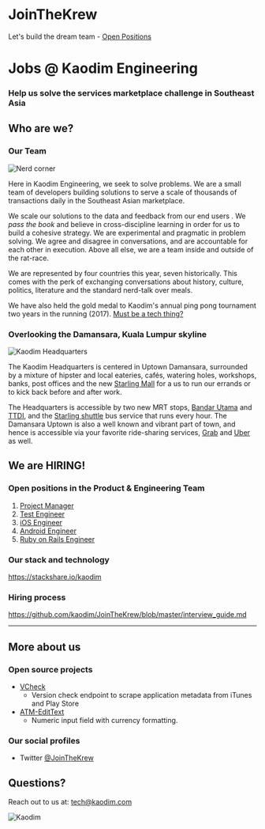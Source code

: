 # JoinTheKrew
Let's build the dream team - [Open Positions](#open-positions-in-the-product--engineering-team)


# Jobs @ Kaodim Engineering

### Help us solve the services marketplace challenge in Southeast Asia


## Who are we?


### Our Team

![Nerd corner](https://lh3.googleusercontent.com/xzreoy9KOmeVF7AF8GukdQ3k6Q0nGYQBKkN6_R36KstxSmkWushsTfeGKxd0oX1T1kv-ynHO5quI7YINSVwNUWMua32fIU_aGC985olZi9bPRShOyaq15S8KLf120x-14h9ER3Gbjg=w1280-h960-no)

Here in Kaodim Engineering, we seek to solve problems. We are a small team of developers building solutions to serve a scale of thousands of transactions daily in the Southeast Asian marketplace. 

We scale our solutions to the data and feedback from our end users . We *pass the book* and believe in cross-discipline learning in order for us to build a cohesive strategy. We are experimental and pragmatic in problem solving. We agree and disagree in conversations, and are accountable for each other in execution. Above all else, we are a team inside and outside of the rat-race.

We are represented by four countries this year, seven historically. This comes with the perk of exchanging conversations about history, culture, politics, literature and the standard nerd-talk over meals. 

We have also held the gold medal to Kaodim's annual ping pong tournament two years in the running (2017). [Must be a tech thing?](http://jamesyu.org/2009/01/11/why-table-tennis-is-a-great-hacker-sport/)


### Overlooking the Damansara, Kuala Lumpur skyline

![Kaodim Headquarters](https://lh3.googleusercontent.com/BRjwGrcSH0Q4tl4_bMYkQUd11A8XWh23TC-FViqwcQc5l-PnKZuoXzsIUoi-LJhqRktkZf2Td4LPKqtz2ye2UPyPKXu2lYnWVffM2nSP25xOhMWSGZVmDniDccb2HTIXttEnefqEqnr7GaGAueV3pRe0J7KJFIlNjg5QLJPed4Dh_vOcFz9LlT0ddSoqhluFaHJbO-HFm36-pHhXF9QD3sjQM3Spbwa4rQj67W2mTLeoVLovqwAcI6ejKPaFAeNrJuo2jpRTTyyWsvPBB0aAao25z2vfoyBgm-4BsNH4wLyqoTxk0g982vSQ-hE-LxQ6WYWVqDSqzo4rtpBEE3McR_fsIv_lPyzXs4-I3gk1JeG9JgJS8MzFYGOeRQr_gI1fQAs9wbeFlqC4myKFWCkRYFVLSvwpFnWGjMikP1VFeduF3MDKh11_CsuzrQCrzrwPkqAO9R2ZJUHLN2X429AA0dq-gunau2qDq0u0E-ft1M_P5iLaO9i0rH7XXmQYs84UtZtOiK4PEbehfid1hZEmYfbTLnL1HNe_D3PMFpratZpgOcSFMJQbwnwxWTgwCNNKHzvVjHvsGWErs85cpUO6GlAosxC5QkDifNNnl-OlKIVhTnTyyXqMJ-4x7j3X68Bxk3e3VMDTVoyYg1vqsSZ7EOl6zv2aEbXyDh0dnnbV3Y9lpQ=w1613-h960-no)

The Kaodim Headquarters is centered in Uptown Damansara, surrounded by a mixture of hipster and local eateries, cafés, watering holes, workshops, banks, post offices and the new [Starling Mall](https://www.thestarling.com.my/) for a us to run our errands or to kick back before and after work.

The Headquarters is accessible by two new MRT stops, [Bandar Utama](http://www.mrt.com.my/stations/Bandar_Utama_Station.htm) and [TTDI](http://www.mrt.com.my/stations/Taman_Tun_Dr_Ismail_Station.htm), and the [Starling shuttle](http://www.duptown.com/getting-to/public-transport) bus service that runs every hour. The Damansara Uptown is also a well known and vibrant part of town, and hence is accessible via your favorite ride-sharing services, [Grab](https://www.grab.com/my/) and [Uber](https://www.uber.com/en-MY/cities/kuala-lumpur/) as well.


<!--
---
## Why to join a startup?
-->

## We are HIRING! 
### Open positions in the Product & Engineering Team 

1. [Project Manager](http://careers.kaodim.com/posts/project-manager)
1. [Test Engineer](http://careers.kaodim.com/posts/quality-assurance-engineer)
1. [iOS Engineer](http://careers.kaodim.com/posts/ios-mobile-application-engineer)
1. [Android Engineer](http://careers.kaodim.com/posts/android-engineer-regional)
1. [Ruby on Rails Engineer](http://careers.kaodim.com/posts/back-end-developer)

<!--
### Our core values
--->

<!--
### Why should you join us? 
### We are agile 
-->

### Our stack and technology
https://stackshare.io/kaodim


### Hiring process
https://github.com/kaodim/JoinTheKrew/blob/master/interview_guide.md

<!--
### Compensation and perks 
-->
---

## More about us
### Open source projects

* [VCheck](https://github.com/kaodim/store-scrape)
    * Version check endpoint to scrape application metadata from iTunes and Play Store
* [ATM-EditText](https://github.com/kaodim/ATM-EditText)
    * Numeric input field with currency formatting.
    
### Our social profiles
* Twitter [@JoinTheKrew](https://twitter.com/JoinTheKrew)

## Questions?
Reach out to us at: [tech@kaodim.com](mailto:tech@kaodim.com)

![Kaodim](https://d2h27eox9il2f2.cloudfront.net/kaodim-logo-small-red%402x.png)
